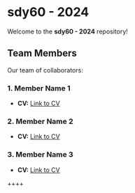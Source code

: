 # sdy60 - 2024

Welcome to the **sdy60 - 2024** repository! 

## Team Members

Our team of collaborators:

### 1. **Member Name 1**
- **CV:** [Link to CV](#)
  
### 2. **Member Name 2**
- **CV:** [Link to CV](#)
  
### 3. **Member Name 3**
- **CV:** [Link to CV](#)

++++
